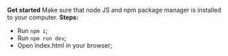 **Get started**
Make sure that node JS and npm package manager is installed to your computer.
**Steps:**
* Run `npm i`;
* Run `npm run dev`;
* Open index.html in your browser;